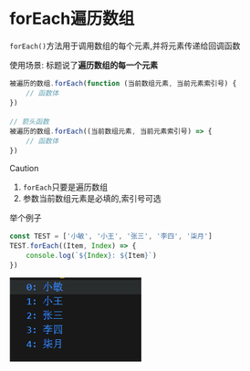 # forEach遍历数组

`forEach()`方法用于调用数组的每个元素,并将元素传递给回调函数

使用场景: 标题说了**遍历数组的每一个元素**

```js
被遍历的数组.forEach(function (当前数组元素, 当前元素索引号) {
    // 函数体
})

// 箭头函数
被遍历的数组.forEach((当前数组元素, 当前元素索引号) => {
    // 函数体
})
```

> [!caution]
>
> 1. `forEach`只要是遍历数组
> 2. 参数当前数组元素是必填的,索引号可选

举个例子

```js
const TEST = ['小敏', '小王', '张三', '李四', '柒月']
TEST.forEach((Item, Index) => {
    console.log(`${Index}: ${Item}`)
})
```

![57-1](assets/57-1.png)

